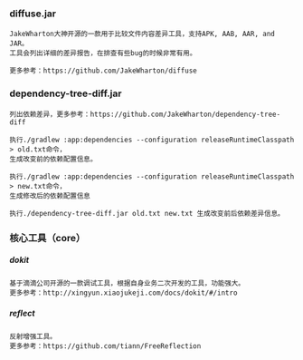 ### diffuse.jar

    JakeWharton大神开源的一款用于比较文件内容差异工具，支持APK, AAB, AAR, and JAR。
    工具会列出详细的差异报告，在排查有些bug的时候非常有用。
    
    更多参考：https://github.com/JakeWharton/diffuse

### dependency-tree-diff.jar

    列出依赖差异，更多参考：https://github.com/JakeWharton/dependency-tree-diff

    执行./gradlew :app:dependencies --configuration releaseRuntimeClasspath > old.txt命令，
    生成改变前的依赖配置信息。
    
    执行./gradlew :app:dependencies --configuration releaseRuntimeClasspath > new.txt命令，
    生成修改后的依赖配置信息
    
    执行./dependency-tree-diff.jar old.txt new.txt 生成改变前后依赖差异信息。

### 核心工具（core）
##### dokit

    基于滴滴公司开源的一款调试工具，根据自身业务二次开发的工具，功能强大。
    更多参考：http://xingyun.xiaojukeji.com/docs/dokit/#/intro
##### reflect
    反射增强工具。
    更多参考：https://github.com/tiann/FreeReflection  


